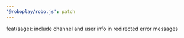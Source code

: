 ```yaml
---
'@roboplay/robo.js': patch
---
```


feat(sage): include channel and user info in redirected error messages

